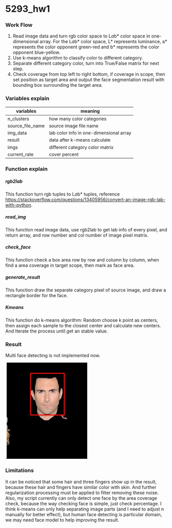 # 5293_hw1
### Work Flow
1. Read image data and turn rgb color space to L*a*b* color space in one-dimensional array. For the  L*a*b* color space, L* represents luminance, a*  represents the color opponent green-red and b*  represents the color opponent blue-yellow.
3. Use k-means algorithm to classify color to different category.
4. Separate different category color, turn into True/False matrix for next step.
5. Check coverage from top left to right bottom, if coverage in scope, then set position as target area and output the face segmentation result with bounding box surrounding the target area.

### Variables explain
| variables | meaning |
| --- | --- |
| n_clusters | how many color categories |
| source_file_name | source image file name|
| img_data | lab color info in one-dimensional array |
| result | data after k-means calculate | 
| imgs | different category color matrix | 
|current_rate | cover percent | 

### Function explain

##### rgb2lab
This function turn rgb tuples to L*a*b* tuples, reference https://stackoverflow.com/questions/13405956/convert-an-image-rgb-lab-with-python.
    
##### read_img
This function read image data, use rgb2lab to get lab info of every pixel, and return array, and row number and col number of image pixel matrix.

##### check_face
This function check a box area row by row and column by column, when find a area coverage in target scope, then mark as face area.

##### generate_result
This function draw the separate category pixel of source image, and draw a rectangle border for the face.

##### Kmeans
This function do k-means algorithm:
Random choose k point as centers, then assign each sample to the closest center and calculate new centers. And Iterate the process until get an stable value. 

### Result
Multi face detecting is not implemented now.

.![](89_48result.jpg)

### Limitations
It can be noticed that some hair and three fingers show up in the result, because these hair and fingers have similar color with skin. And further regularization processing must be applied to filter removing these noise. Also, my script currently can only detect one face by the area coverage check, because the way checking face is simple, just check percentage. I think k-means can only help separating image parts (and I need to adjust n manually for better effect), but human face detecting is particular domain, we may need face model to help improving the result. 

